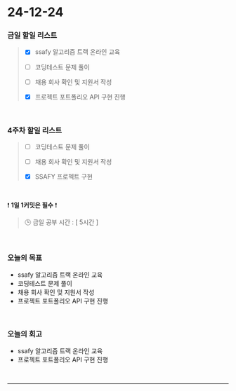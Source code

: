 # 24-12-24

### 금일 할일 리스트

> - [x] ssafy 알고리즘 트랙 온라인 교육
>
> - [ ] 코딩테스트 문제 풀이
>
> - [ ] 채용 회사 확인 및 지원서 작성
>
> - [x] 프로젝트 포트폴리오 API 구현 진행

<br/>

### 4주차 할일 리스트

> - [ ] 코딩테스트 문제 풀이
>
> - [ ] 채용 회사 확인 및 지원서 작성
>
> - [x] SSAFY 프로젝트 구현

<br/>

❗ **1일 1커밋은 필수** ❗

> 🕒 금일 공부 시간 : [ 5시간 ]

<br/>

### 오늘의 목표
- ssafy 알고리즘 트랙 온라인 교육
- 코딩테스트 문제 풀이
- 채용 회사 확인 및 지원서 작성
- 프로젝트 포트폴리오 API 구현 진행

<br>

### 오늘의 회고
- ssafy 알고리즘 트랙 온라인 교육
- 프로젝트 포트폴리오 API 구현 진행

<br/>

---
